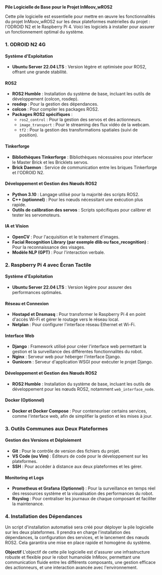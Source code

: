 **Pile Logicielle de Base pour le Projet InMoov_wROS2**

Cette pile logicielle est essentielle pour mettre en œuvre les fonctionnalités du projet InMoov_wROS2 sur les deux plateformes matérielles du projet : l'ODROID N2 et le Raspberry Pi 4. Voici les logiciels à installer pour assurer un fonctionnement optimal du système.

### 1. ODROID N2 4G

#### Système d'Exploitation
- **Ubuntu Server 22.04 LTS** : Version légère et optimisée pour ROS2, offrant une grande stabilité.

#### ROS2
- **ROS2 Humble** : Installation du système de base, incluant les outils de développement (colcon, rosdep).
- **rosdep** : Pour la gestion des dépendances.
- **colcon** : Pour compiler les packages ROS2.
- **Packages ROS2 spécifiques** :
  - `ros2_control` : Pour la gestion des servos et des actionneurs.
  - `image_transport` : Pour le streaming des flux vidéo de la webcam.
  - `tf2` : Pour la gestion des transformations spatiales (suivi de position).

#### Tinkerforge
- **Bibliothèques Tinkerforge** : Bibliothèques nécessaires pour interfacer le Master Brick et les Bricklets servos.
- **Brick Daemon** : Service de communication entre les briques Tinkerforge et l'ODROID N2.

#### Développement et Gestion des Nœuds ROS2
- **Python 3.10** : Langage utilisé pour la majorité des scripts ROS2.
- **C++ (optionnel)** : Pour les nœuds nécessitant une exécution plus rapide.
- **Outils de calibration des servos** : Scripts spécifiques pour calibrer et tester les servomoteurs.

#### IA et Vision
- **OpenCV** : Pour l'acquisition et le traitement d'images.
- **Facial Recognition Library (par exemple dlib ou face_recognition)** : Pour la reconnaissance des visages.
- **Modèle NLP (GPT)** : Pour l'interaction verbale.

### 2. Raspberry Pi 4 avec Écran Tactile

#### Système d'Exploitation
- **Ubuntu Server 22.04 LTS** : Version légère pour assurer des performances optimales.

#### Réseau et Connexion
- **Hostapd et Dnsmasq** : Pour transformer le Raspberry Pi 4 en point d'accès Wi-Fi et gérer le routage vers le réseau local.
- **Netplan** : Pour configurer l'interface réseau Ethernet et Wi-Fi.

#### Interface Web
- **Django** : Framework utilisé pour créer l'interface web permettant la gestion et la surveillance des différentes fonctionnalités du robot.
- **Nginx** : Serveur web pour héberger l'interface Django.
- **Gunicorn** : Serveur d'application WSGI pour exécuter le projet Django.

#### Développement et Gestion des Nœuds ROS2
- **ROS2 Humble** : Installation du système de base, incluant les outils de développement pour les nœuds ROS2, notamment `web_interface_node`.

#### Docker (Optionnel)
- **Docker et Docker Compose** : Pour conteneuriser certains services, comme l'interface web, afin de simplifier la gestion et les mises à jour.

### 3. Outils Communes aux Deux Plateformes

#### Gestion des Versions et Déploiement
- **Git** : Pour le contrôle de version des fichiers du projet.
- **VS Code (ou Vim)** : Éditeurs de code pour le développement sur les plateformes.
- **SSH** : Pour accéder à distance aux deux plateformes et les gérer.

#### Monitoring et Logs
- **Prometheus et Grafana (Optionnel)** : Pour la surveillance en temps réel des ressources système et la visualisation des performances du robot.
- **Rsyslog** : Pour centraliser les journaux de chaque composant et faciliter la maintenance.

### 4. Installation des Dépendances
Un script d'installation automatisé sera créé pour déployer la pile logicielle sur les deux plateformes. Il prendra en charge l'installation des dépendances, la configuration des services, et le lancement des nœuds ROS2. Cela garantira une mise en place rapide et homogène du système.

**Objectif**
L'objectif de cette pile logicielle est d'assurer une infrastructure robuste et flexible pour le robot humanoïde InMoov, permettant une communication fluide entre les différents composants, une gestion efficace des actionneurs, et une interaction avancée avec l'environnement.

